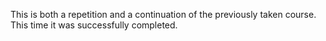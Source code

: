 This is both a repetition and a continuation of the previously taken course. This time it was successfully completed.
